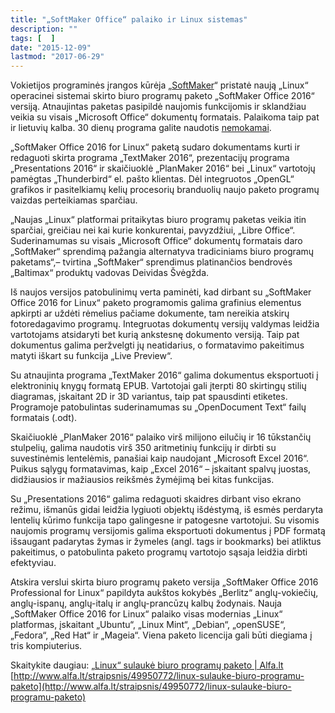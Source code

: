 ```yaml
---
title: "„SoftMaker Office“ palaiko ir Linux sistemas"
description: ""
tags: [  ]
date: "2015-12-09"
lastmod: "2017-06-29"
---
```

Vokietijos programinės įrangos kūrėja „[SoftMaker](http://www.softmaker.com/en/softmaker-office-linux)“ pristatė naują „Linux“ operacinei sistemai skirto biuro programų paketo „SoftMaker Office 2016“ versiją. Atnaujintas paketas pasipildė naujomis funkcijomis ir sklandžiau veikia su visais „Microsoft Office“ dokumentų formatais. Palaikoma taip pat ir lietuvių kalba. 30 dienų programa galite naudotis [nemokamai](http://www.softmaker.com/en/softmaker-office-linux-download).

„SoftMaker Office 2016 for Linux“ paketą sudaro dokumentams kurti ir redaguoti skirta programa „TextMaker 2016“, prezentacijų programa „Presentations 2016“ ir skaičiuoklė „PlanMaker 2016“ bei „Linux“ vartotojų pamėgtas „Thunderbird“ el. pašto klientas. Dėl integruotos „OpenGL“ grafikos ir pasitelkiamų kelių procesorių branduolių naujo paketo programų vaizdas perteikiamas sparčiau.

„Naujas „Linux“ platformai pritaikytas biuro programų paketas veikia itin sparčiai, greičiau nei kai kurie konkurentai, pavyzdžiui, „Libre Office“. Suderinamumas su visais „Microsoft Office“ dokumentų formatais daro „SoftMaker“ sprendimą pažangia alternatyva tradiciniams biuro programų paketams“,– tvirtina „SoftMaker“ sprendimus platinančios bendrovės „Baltimax“ produktų vadovas Deividas Švėgžda.

Iš naujos versijos patobulinimų verta paminėti, kad dirbant su „SoftMaker Office 2016 for Linux“ paketo programomis galima grafinius elementus apkirpti ar uždėti rėmelius pačiame dokumente, tam nereikia atskirų fotoredagavimo programų. Integruotas dokumentų versijų valdymas leidžia vartotojams atsidaryti bet kurią ankstesnę dokumento versiją. Taip pat dokumentus galima peržvelgti jų neatidarius, o formatavimo pakeitimus matyti iškart su funkcija „Live Preview“.

Su atnaujinta programa „TextMaker 2016“ galima dokumentus eksportuoti į elektroninių knygų formatą EPUB. Vartotojai gali įterpti 80 skirtingų stilių diagramas, įskaitant 2D ir 3D variantus, taip pat spausdinti etiketes. Programoje patobulintas suderinamumas su „OpenDocument Text“ failų formatais (.odt).

Skaičiuoklė „PlanMaker 2016“ palaiko virš milijono eilučių ir 16 tūkstančių stulpelių, galima naudotis virš 350 aritmetinių funkcijų ir dirbti su suvestinėmis lentelėmis, panašiai kaip naudojant „Microsoft Excel 2016“. Puikus sąlygų formatavimas, kaip „Excel 2016“ – įskaitant spalvų juostas, didžiausios ir mažiausios reikšmės žymėjimą bei kitas funkcijas.

Su „Presentations 2016“ galima redaguoti skaidres dirbant viso ekrano režimu, išmanūs gidai leidžia lygiuoti objektų išdėstymą, iš esmės perdaryta lentelių kūrimo funkcija tapo galingesne ir patogesne vartotojui. Su visomis naujomis programų versijomis galima eksportuoti dokumentus į PDF formatą išsaugant padarytas žymas ir žymeles (angl. tags ir bookmarks) bei atliktus pakeitimus, o patobulinta paketo programų vartotojo sąsaja leidžia dirbti efektyviau.

Atskira verslui skirta biuro programų paketo versija „SoftMaker Office 2016 Professional for Linux“ papildyta aukštos kokybės „Berlitz“ anglų-vokiečių, anglų-ispanų, anglų-italų ir anglų-prancūzų kalbų žodynais. Nauja „SoftMaker Office 2016 for Linux“ palaiko visas modernias „Linux“ platformas, įskaitant „Ubuntu“, „Linux Mint“, „Debian“, „openSUSE“, „Fedora“, „Red Hat“ ir „Mageia“. Viena paketo licencija gali būti diegiama į tris kompiuterius.

  
Skaitykite daugiau: [„Linux“ sulaukė biuro programų paketo | Alfa.lt](http://www.alfa.lt/straipsnis/49950772/linux-sulauke-biuro-programu-paketo#ixzz3tpoaCuwj) [http://www.alfa.lt/straipsnis/49950772/linux-sulauke-biuro-programu-paketo](http://www.alfa.lt/straipsnis/49950772/linux-sulauke-biuro-programu-paketo)
